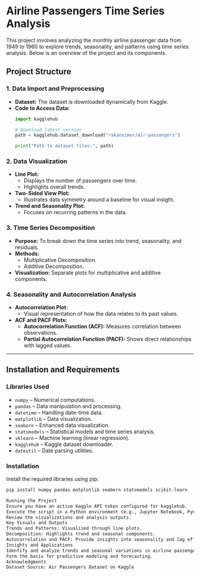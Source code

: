 # Airline Passengers Time Series Analysis

This project involves analyzing the monthly airline passenger data from 1949 to 1960 to explore trends, seasonality, and patterns using time series analysis. Below is an overview of the project and its components.

## Project Structure

### 1. Data Import and Preprocessing
- **Dataset:** The dataset is downloaded dynamically from Kaggle.
- **Code to Access Data:**
  ```python
  import kagglehub

  # Download latest version
  path = kagglehub.dataset_download("rakannimer/air-passengers")

  print("Path to dataset files:", path)

### 2. Data Visualization
- **Line Plot:**
  - Displays the number of passengers over time.
  - Highlights overall trends.
- **Two-Sided View Plot:**
  - Illustrates data symmetry around a baseline for visual insight.
- **Trend and Seasonality Plot:**
  - Focuses on recurring patterns in the data.

### 3. Time Series Decomposition
- **Purpose:** To break down the time series into trend, seasonality, and residuals.
- **Methods:**
  - Multiplicative Decomposition.
  - Additive Decomposition.
- **Visualization:** Separate plots for multiplicative and additive components.

### 4. Seasonality and Autocorrelation Analysis
- **Autocorrelation Plot:** 
  - Visual representation of how the data relates to its past values.
- **ACF and PACF Plots:**
  - **Autocorrelation Function (ACF):** Measures correlation between observations.
  - **Partial Autocorrelation Function (PACF):** Shows direct relationships with lagged values.

---

## Installation and Requirements

### Libraries Used
- `numpy` – Numerical computations.
- `pandas` – Data manipulation and processing.
- `datetime` – Handling date-time data.
- `matplotlib` – Data visualization.
- `seaborn` – Enhanced data visualization.
- `statsmodels` – Statistical models and time series analysis.
- `sklearn` – Machine learning (linear regression).
- `kagglehub` – Kaggle dataset downloader.
- `dateutil` – Date parsing utilities.

### Installation
Install the required libraries using pip:
```bash
pip install numpy pandas matplotlib seaborn statsmodels scikit-learn

Running the Project
Ensure you have an active Kaggle API token configured for kagglehub.
Execute the script in a Python environment (e.g., Jupyter Notebook, PyCharm).
Review the visualizations and analysis outputs.
Key Visuals and Outputs
Trends and Patterns: Visualized through line plots.
Decomposition: Highlights trend and seasonal components.
Autocorrelation and PACF: Provide insights into seasonality and lag effects.
Insights and Applications
Identify and analyze trends and seasonal variations in airline passenger data.
Form the basis for predictive modeling and forecasting.
Acknowledgments
Dataset Source: Air Passengers Dataset on Kaggle